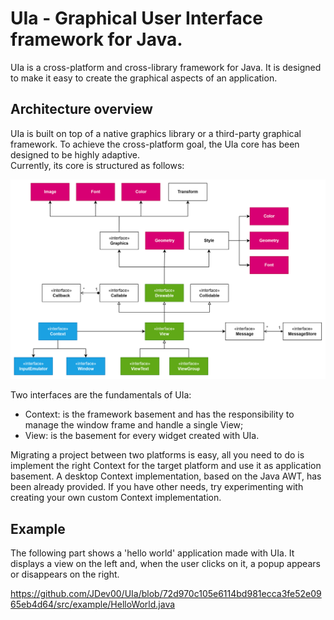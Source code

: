 # UIa - Graphical User Interface framework for Java.
UIa is a cross-platform and cross-library framework for Java. 
It is designed to make it easy to create the graphical aspects of an application.

## Architecture overview
UIa is built on top of a native graphics library or a third-party graphical framework. 
To achieve the cross-platform goal, the UIa core has been designed to be highly adaptive.
<br>
Currently, its core is structured as follows:

![Screenshot](docs/uia_core.png)

Two interfaces are the fundamentals of UIa:
<ul>
  <li>Context: is the framework basement and has the responsibility to manage the window frame and handle a single View;</li>
  <li>View: is the basement for every widget created with UIa.</li>
</ul>

Migrating a project between two platforms is easy, all you need to do is implement the right Context 
for the target platform and use it as application basement. A desktop Context implementation, based on the Java AWT, 
has been already provided. If you have other needs, try experimenting with creating your own custom Context implementation.

## Example
The following part shows a 'hello world' application made with UIa. 
It displays a view on the left and, when the user clicks on it, a popup appears or disappears on the right. 

https://github.com/JDev00/UIa/blob/72d970c105e6114bd981ecca3fe52e0965eb4d64/src/example/HelloWorld.java